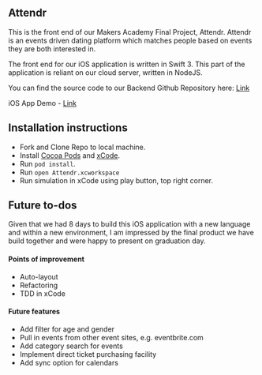 ## Attendr

This is the front end of our Makers Academy Final Project, Attendr. Attendr is an events driven dating platform which matches people based on events they are both interested in.

The front end for our iOS application is written in Swift 3. This part of the application is reliant on our cloud server, written in NodeJS.

You can find the source code to our Backend Github Repository here:  [Link](https://github.com/littlethao/attendr-server.git)     

iOS App Demo - [Link](https://youtu.be/7toFurhDnjw)

## Installation instructions

- Fork and Clone Repo to local machine.   
- Install [Cocoa Pods](https://cocoapods.org/) and [xCode](https://itunes.apple.com/us/app/xcode/id497799835?mt=12&ign-mpt=uo%3D2).   
- Run `pod install`.   
- Run `open Attendr.xcworkspace`
- Run simulation in xCode using play button, top right corner.

## Future to-dos

Given that we had 8 days to build this iOS application with a new language and within a new environment, I am impressed by the final product we have build together and were happy to present on graduation day.

#### Points of improvement

- Auto-layout
- Refactoring
- TDD in xCode

#### Future features

- Add filter for age and gender
- Pull in events from other event sites, e.g. eventbrite.com
- Add category search for events
- Implement direct ticket purchasing facility
- Add sync option for calendars
